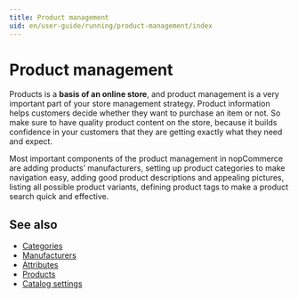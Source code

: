 ```yaml
---
title: Product management
uid: en/user-guide/running/product-management/index
---
```

# Product management

Products is a **basis of an online store**, and product management is a very important part of your store management strategy. Product information helps customers decide whether they want to purchase an item or not. So make sure to have quality product content on the store, because it builds confidence in your customers that they are getting exactly what they need and expect.

Most important components of the product management in nopCommerce are adding products’ manufacturers, setting up product categories to make navigation easy, adding good product descriptions and appealing pictures, listing all possible product variants, defining product tags to make a product search quick and effective.

## See also

* [Categories](xref:en/user-guide/running/product-management/categories)
* [Manufacturers](xref:en/user-guide/running/product-management/manufacturers)
* [Attributes](xref:en/user-guide/running/product-management/attributes/index)
* [Products](xref:en/user-guide/running/product-management/products/index)
* [Catalog settings](xref:en/user-guide/running/product-management/catalog-settings)
